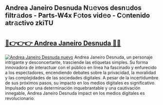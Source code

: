 ## Andrea Janeiro Desnuda N𝚞𝚎vos desn𝚞dos filtr𝚊dos - Parts-W4x F𝚘tos vid𝚎o - C𝚘ntenido atr𝚊ctivo zkiTU

# <h2><a href="http://mbcwvc.tromn.icu/?c=Andrea+Janeiro+Desnuda">🔗👉👉👉 Andrea Janeiro Desnuda 🔗🔗</a></h2>

[![Andrea Janeiro Desnuda nuevo](https://i.imgur.com/pEAQMta.gif)](http://mbcwvc.tromn.icu/?c=Andrea+Janeiro+Desnuda)
Andrea Janeiro Desnuda, un personaje intrigante y desconcertante, trasciende las etiquetas simples. Su forma innovadora de interactuar con el público en línea ha fascinado y enfurecido a los espectadores, encendiendo debates sobre la privacidad, la moralidad y las complejidades de las sociedades digitales. A pesar de la incertidumbre de sus próximos pasos, su impacto en los medios digitales es significativo. Impulsado por una determinación inquebrantable y una cautivación innegable, Andrea Janeiro Desnuda impact en los medios digitales es revolucionario.
